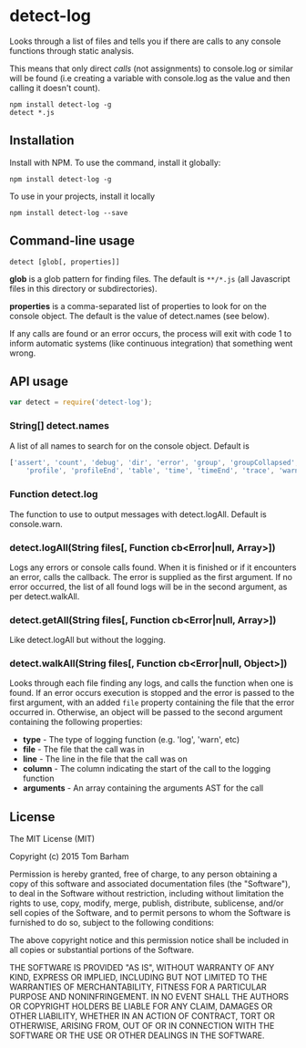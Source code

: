 # detect-log

Looks through a list of files and tells you if there are calls to any console functions through static analysis.

This means that only direct *calls* (not assignments) to console.log or similar will be found (i.e creating a variable with console.log as the value and then calling it doesn't count).

	npm install detect-log -g
	detect *.js

## Installation

Install with NPM. To use the command, install it globally:

	npm install detect-log -g

To use in your projects, install it locally

	npm install detect-log --save

## Command-line usage

	detect [glob[, properties]]

**glob** is a glob pattern for finding files. The default is `**/*.js` (all Javascript files in this directory or subdirectories).

**properties** is a comma-separated list of properties to look for on the console object. The default is the value of detect.names (see below).

If any calls are found or an error occurs, the process will exit with code 1 to inform automatic systems (like continuous integration) that something went wrong.

## API usage

```js
var detect = require('detect-log');
```

### String[] detect.names
A list of all names to search for on the console object. Default is

```js
['assert', 'count', 'debug', 'dir', 'error', 'group', 'groupCollapsed', 'groupEnd', 'info', 'log',
	'profile', 'profileEnd', 'table', 'time', 'timeEnd', 'trace', 'warn']
```

### Function detect.log
The function to use to output messages with detect.logAll. Default is console.warn.

### detect.logAll(String files[, Function cb<Error|null, Array>])

Logs any errors or console calls found. When it is finished or if it encounters an error, calls the callback. The error is supplied as the first argument. If no error occurred, the list of all found logs will be in the second argument, as per detect.walkAll.

### detect.getAll(String files[, Function cb<Error|null, Array>])

Like detect.logAll but without the logging.

### detect.walkAll(String files[, Function cb<Error|null, Object>])

Looks through each file finding any logs, and calls the function when one is found. If an error occurs execution is stopped and the error is passed to the first argument, with an added `file` property containing the file that the error occurred in. Otherwise, an object will be passed to the second argument containing the following properties:

 - **type** - The type of logging function (e.g. 'log', 'warn', etc)
 - **file** - The file that the call was in
 - **line** - The line in the file that the call was on
 - **column** - The column indicating the start of the call to the logging function
 - **arguments** - An array containing the arguments AST for the call

## License

The MIT License (MIT)

Copyright (c) 2015 Tom Barham

Permission is hereby granted, free of charge, to any person obtaining a copy
of this software and associated documentation files (the "Software"), to deal
in the Software without restriction, including without limitation the rights
to use, copy, modify, merge, publish, distribute, sublicense, and/or sell
copies of the Software, and to permit persons to whom the Software is
furnished to do so, subject to the following conditions:

The above copyright notice and this permission notice shall be included in
all copies or substantial portions of the Software.

THE SOFTWARE IS PROVIDED "AS IS", WITHOUT WARRANTY OF ANY KIND, EXPRESS OR
IMPLIED, INCLUDING BUT NOT LIMITED TO THE WARRANTIES OF MERCHANTABILITY,
FITNESS FOR A PARTICULAR PURPOSE AND NONINFRINGEMENT. IN NO EVENT SHALL THE
AUTHORS OR COPYRIGHT HOLDERS BE LIABLE FOR ANY CLAIM, DAMAGES OR OTHER
LIABILITY, WHETHER IN AN ACTION OF CONTRACT, TORT OR OTHERWISE, ARISING FROM,
OUT OF OR IN CONNECTION WITH THE SOFTWARE OR THE USE OR OTHER DEALINGS IN
THE SOFTWARE.
